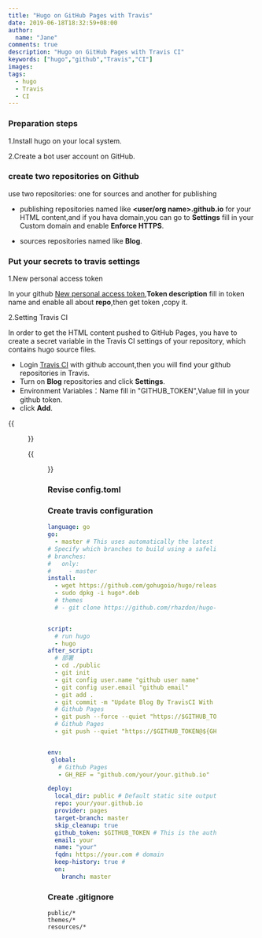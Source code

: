 ```yaml
---
title: "Hugo on GitHub Pages with Travis"
date: 2019-06-18T18:32:59+08:00
author:
  name: "Jane"
comments: true
description: "Hugo on GitHub Pages with Travis CI"
keywords: ["hugo","github","Travis","CI"]
images:
tags:
  - hugo
  - Travis
  - CI
---
```


### Preparation steps

1.Install hugo on your local system.

2.Create a bot user account on GitHub.

### create two repositories on Github

use two repositories: one for sources and another for publishing

- publishing repositories named like **\<user/org name>\.github.io** for your HTML content,and if you hava domain,you can go to **Settings** fill in your Custom domain and enable **Enforce HTTPS**.

- sources repositories named like **Blog**.

### Put your secrets to travis settings
1.New personal access token

In your github [New personal access token](https://github.com/settings/tokens/new),**Token description** fill in token name and enable all about **repo**,then get token ,copy it.

2.Setting Travis CI

In order to get the HTML content pushed to GitHub Pages, you have to create a secret variable in the Travis CI settings of your repository, which contains hugo source files.

- Login [Travis CI](www.tracis.eu) with github account,then you will find your github repositories in Travis.
- Turn on **Blog** repositories and click **Settings**.
- Environment Variables：Name fill in "GITHUB_TOKEN",Value fill in your github token.
- click **Add**.


{{<figure src="//images/hugo-travis1.png" alt="hugo-travis1">}}

{{<figure src="//images/hugo-travis2.png" alt="hugo-travis2">}}
### Revise config.toml
### Create travis configuration
```yml
language: go
go:
  - master # This uses automatically the latest version of go
# Specify which branches to build using a safelist
# branches:
#   only:
#     - master 
install:
  - wget https://github.com/gohugoio/hugo/releases/download/v0.55.5/hugo_0.55.5_Linux-64bit.deb
  - sudo dpkg -i hugo*.deb
  # themes
  # - git clone https://github.com/rhazdon/hugo-theme-hello-friend-ng.git themes/hello-friend-ng


script:
  # run hugo
  - hugo
after_script:
  # 部署
  - cd ./public
  - git init
  - git config user.name "github user name"
  - git config user.email "github email" 
  - git add .
  - git commit -m "Update Blog By TravisCI With Build $TRAVIS_BUILD_NUMBER"
  # Github Pages
  - git push --force --quiet "https://$GITHUB_TOKEN@${GH_REF}" master:master
  # Github Pages
  - git push --quiet "https://$GITHUB_TOKEN@${GH_REF}" master:master --tags


env:
 global:
   # Github Pages
   - GH_REF = "github.com/your/your.github.io"

deploy:
  local_dir: public # Default static site output dir for Hugo
  repo: your/your.github.io 
  provider: pages
  target-branch: master
  skip_cleanup: true
  github_token: $GITHUB_TOKEN # This is the authentication which you will setup in the next step in travis-ci dashboard
  email: your
  name: "your"
  fqdn: https://your.com # domain
  keep-history: true # 
  on:
    branch: master  
```
### Create .gitignore 
```
public/*
themes/*
resources/*
```